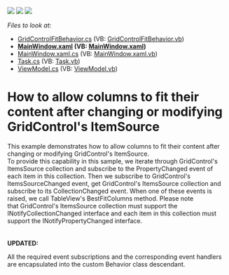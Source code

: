 <!-- default badges list -->
![](https://img.shields.io/endpoint?url=https://codecentral.devexpress.com/api/v1/VersionRange/128648085/13.1.4%2B)
[![](https://img.shields.io/badge/Open_in_DevExpress_Support_Center-FF7200?style=flat-square&logo=DevExpress&logoColor=white)](https://supportcenter.devexpress.com/ticket/details/E2042)
[![](https://img.shields.io/badge/📖_How_to_use_DevExpress_Examples-e9f6fc?style=flat-square)](https://docs.devexpress.com/GeneralInformation/403183)
<!-- default badges end -->
<!-- default file list -->
*Files to look at*:

* [GridControlFitBehavior.cs](./CS/GridControlFitBehavior.cs) (VB: [GridControlFitBehavior.vb](./VB/GridControlFitBehavior.vb))
* **[MainWindow.xaml](./CS/MainWindow.xaml) (VB: [MainWindow.xaml](./VB/MainWindow.xaml))**
* [MainWindow.xaml.cs](./CS/MainWindow.xaml.cs) (VB: [MainWindow.xaml.vb](./VB/MainWindow.xaml.vb))
* [Task.cs](./CS/Task.cs) (VB: [Task.vb](./VB/Task.vb))
* [ViewModel.cs](./CS/ViewModel.cs) (VB: [ViewModel.vb](./VB/ViewModel.vb))
<!-- default file list end -->
# How to allow columns to fit their content after changing or modifying GridControl's ItemSource


<p>This example demonstrates how to allow columns to fit their content after changing or modifying GridControl's ItemSource.<br />To provide this capability in this sample, we iterate through GridControl's ItemsSource collection and subscribe to the PropertyChanged event of each item in this collection. Then we subscribe to GridControl's ItemsSourceChanged event, get GridControl's ItemsSource collection and subscribe to its CollectionChanged event. When one of these events is raised, we call TableView's BestFitColumns method. Please note that GridControl's ItemsSource collection must support the INotifyCollectionChanged interface and each item in this collection must support the INotifyPropertyChanged interface.<br /><br /><br /><strong>UPDATED:<br /></strong></p>
<p>All the required event subscriptions and the corresponding event handlers are encapsulated into the custom Behavior class descendant. </p>

<br/>


